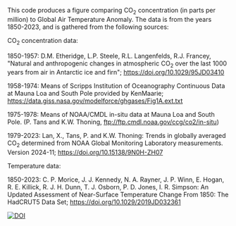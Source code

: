 This code produces a figure comparing CO<sub>2</sub> concentration (in parts per million) to Global Air Temperature Anomaly.
The data is from the years 1850-2023, and is gathered from the following sources:

CO<sub>2</sub> concentration data:

1850-1957: D.M. Etheridge, L.P. Steele, R.L. Langenfelds, R.J. Francey, "Natural and anthropogenic changes in atmospheric CO<sub>2</sub> over the last 1000 years from air in Antarctic ice and firn"; https://doi.org/10.1029/95JD03410

1958-1974: Means of Scripps Institution of Oceanography Continuous Data at Mauna Loa and South Pole provided by KenMaarie; https://data.giss.nasa.gov/modelforce/ghgases/Fig1A.ext.txt

1975-1978: Means of NOAA/CMDL in-situ data at Mauna Loa and South Pole. (P. Tans and K.W. Thoning, ftp://ftp.cmdl.noaa.gov/ccg/co2/in-situ)

1979-2023: Lan, X., Tans, P. and K.W. Thoning: Trends in globally averaged CO<sub>2</sub> determined from NOAA Global Monitoring Laboratory measurements. Version 2024-11; https://doi.org/10.15138/9N0H-ZH07

Temperature data:

1850-2023: C. P. Morice, J. J. Kennedy, N. A. Rayner, J. P. Winn, E. Hogan, R. E. Killick, R. J. H. Dunn, T. J. Osborn, P. D. Jones, I. R. Simpson: An Updated Assessment of Near-Surface Temperature Change From 1850: The HadCRUT5 Data Set; https://doi.org/10.1029/2019JD032361

[![DOI](https://zenodo.org/badge/889274404.svg)](https://doi.org/10.5281/zenodo.14194617)
